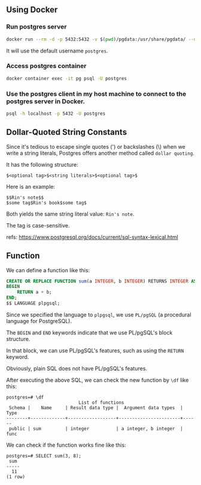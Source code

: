## Using Docker

### Run postgres server

```sh
docker run --rm -d -p 5432:5432 -v $(pwd)/pgdata:/usr/share/pgdata/ --name pg -e POSTGRES_PASSWORD=1111 -e PGDATA=/usr/share/pgdata postgres:13.2
```

It will use the default username `postgres`.

### Access postgres container

```sh
docker container exec -it pg psql -U postgres
```

### Use the postgres client in my host machine to connect to the postgres server in Docker.

```sh
psql -h localhost -p 5432 -U postgres
```

## Dollar-Quoted String Constants

Since it's tedious to escape single quotes (') or backslashes (\\) when we write a string literals, Postgres offers another method called `dollar quoting`.

It has the following structure:
```
$<optional tag>$<string literals>$<optional tag>$
```

Here is an example:
```
$$Rin's note$$
$some tag$Rin's book$some tag$
```

Both yields the same string literal value: `Rin's note`.

The tag is case-sensitive.

refs: https://www.postgresql.org/docs/current/sql-syntax-lexical.html

## Function

We can define a function like this:
```sql
CREATE OR REPLACE FUNCTION sum(a INTEGER, b INTEGER) RETURNS INTEGER AS $$
BEGIN
    RETURN a + b;
END;
$$ LANGUAGE plpgsql;
```

Since we specified the language to `plpgsql`, we use `PL/pgSQL` (a procedural language for PostgreSQL).

The `BEGIN` and `END` keywords indicate that we use PL/pgSQL's block structure.

In that block, we can use PL/pgSQL's features, such as using the `RETURN` keyword.

Obviously, plain SQL does not have PL/pgSQL's features.

After executing the above SQL, we can check the new function by `\df` like this:
```
postgres=# \df
                           List of functions
 Schema |    Name     | Result data type |  Argument data types  | Type
--------+-------------+------------------+-----------------------+------
 public | sum         | integer          | a integer, b integer  | func
```

We can check if the function works fine like this:
```
postgres=# SELECT sum(3, 8);
 sum
-----
  11
(1 row)
```
